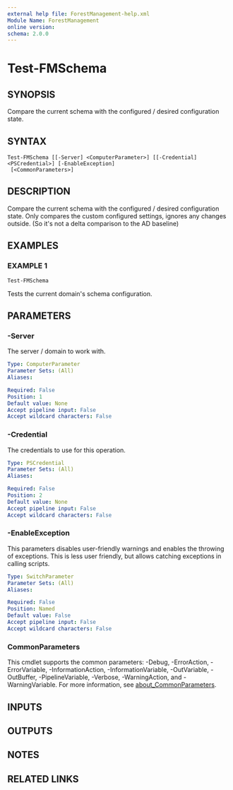 ```yaml
---
external help file: ForestManagement-help.xml
Module Name: ForestManagement
online version:
schema: 2.0.0
---
```


# Test-FMSchema

## SYNOPSIS
Compare the current schema with the configured / desired configuration state.

## SYNTAX

```
Test-FMSchema [[-Server] <ComputerParameter>] [[-Credential] <PSCredential>] [-EnableException]
 [<CommonParameters>]
```

## DESCRIPTION
Compare the current schema with the configured / desired configuration state.
Only compares the custom configured settings, ignores any changes outside.
(So it's not a delta comparison to the AD baseline)

## EXAMPLES

### EXAMPLE 1
```
Test-FMSchema
```

Tests the current domain's schema configuration.

## PARAMETERS

### -Server
The server / domain to work with.

```yaml
Type: ComputerParameter
Parameter Sets: (All)
Aliases:

Required: False
Position: 1
Default value: None
Accept pipeline input: False
Accept wildcard characters: False
```

### -Credential
The credentials to use for this operation.

```yaml
Type: PSCredential
Parameter Sets: (All)
Aliases:

Required: False
Position: 2
Default value: None
Accept pipeline input: False
Accept wildcard characters: False
```

### -EnableException
This parameters disables user-friendly warnings and enables the throwing of exceptions.
This is less user friendly, but allows catching exceptions in calling scripts.

```yaml
Type: SwitchParameter
Parameter Sets: (All)
Aliases:

Required: False
Position: Named
Default value: False
Accept pipeline input: False
Accept wildcard characters: False
```

### CommonParameters
This cmdlet supports the common parameters: -Debug, -ErrorAction, -ErrorVariable, -InformationAction, -InformationVariable, -OutVariable, -OutBuffer, -PipelineVariable, -Verbose, -WarningAction, and -WarningVariable. For more information, see [about_CommonParameters](http://go.microsoft.com/fwlink/?LinkID=113216).

## INPUTS

## OUTPUTS

## NOTES

## RELATED LINKS
